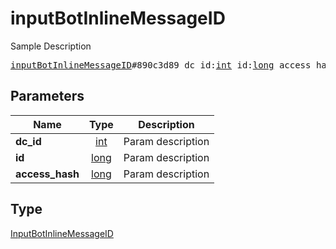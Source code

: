 # inputBotInlineMessageID

Sample Description

<pre>
<a href="../constructor/inputBotInlineMessageID.md">inputBotInlineMessageID</a>#890c3d89 dc_id:<a href="../type/int.md">int</a> id:<a href="../type/long.md">long</a> access_hash:<a href="../type/long.md">long</a> = <a href="../type/InputBotInlineMessageID.md">InputBotInlineMessageID</a>;
</pre>

## Parameters

| Name | Type | Description |
|------|:----:|-------------|
| **dc_id** | [int](../type/int.md) | Param description |
| **id** | [long](../type/long.md) | Param description |
| **access_hash** | [long](../type/long.md) | Param description |

## Type

[InputBotInlineMessageID](../type/InputBotInlineMessageID.md)
